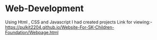 # Web-Development
Using Html , CSS and Javascript I had created projects
Link for viewing:-https://pulkit2204.github.io/Website-For-SK-Children-Foundation/Webpage.html
